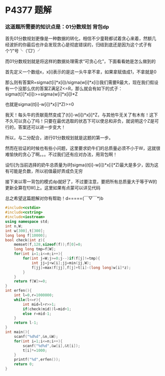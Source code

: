 # P4377 题解

### 这道题所需要的知识点是：01分数规划 背包dp

 首先01分数规划更像是一种数据的转化，相信不少童鞋都试着贪心来着，然额几经波折的你最后也许会发现贪心是彻底错误的，归结到底还是因为这个式子有个“/”号╰（‵□′）╯
 
而01分数规划就是将这样的数据处理需求“可贪心化”，下面看看她是怎么做到的

首先定义一个数组x，x[i]表示的是这一头牛拿不拿，如果拿赋值成1，不拿就是0

那么则有答案R=sigma(t[i]\*x[i])/sigma(w[i]\*x[i])我们需要R最大，现在我们假设有一个没那么优的答案Z满足Z<=R，那么就会有如下的式子：
	sigma(t[i]\*x[i])>=sigma(w[i]\*x[i])\*Z
    
也就是sigma((t[i]-w[i])\*x[i]\*Z)>=0
    
我天！每头牛的贡献竟然变成了(t[i]-w[i])\*x[i]\*Z，与其他牛无关了有木有！这下不久可以贪心了吗！只要在最优选取的状态下可以使总和非负，就说明这个Z是可行的，答案还可以进一步变大！

所以，与二分配合，进行01分数规划就是这题的第一步。

然而在验证的时候也有些小问题，这里要求奶牛们的总质量必须不小于W，这就很难愉快的贪心了啊。。。不过我们还有应对办法，用背包啊！

设f[i]为当前选择的奶牛总质量为i时sigma((t[i]-w[i])\*x[i]\*Z)最大是多少，因为这有可能是负数，所以初值最好弄成负无穷

接下来以零一背包的模式dp就好了，不过要注意，要把所有总质量大于等于W的更新全算在f[W]上。这里如果有点蒙可以详见代码

总之希望这篇题解对你有帮助！d=====(￣▽￣*)b
```cpp
#include<cstdio>
#include<cstring>
#include<iostream>
using namespace std;
int n,W;
int w[300],t[300];
long long f[10000];
bool check(int z){
	memset(f,128,sizeof(f));f[0]=0;
	long long tmp=f[W];
	for(int i=1;i<=n;i++){
		for(int j=W;j>=0;j--)if(f[j]!=tmp){
			int jj=j+w[i];jj=min(jj,W);
			f[jj]=max(f[jj],f[j]+t[i]-(long long)w[i]*z);
		}
	}
	return f[W]>=0;
}
int erfen(){
	int l=0,r=1000000;
	while(l<=r){
		int mid=l+r>>1;
		if(check(mid))l=mid+1;
		else r=mid-1;
	}
	return l-1;
}
int main(){
	scanf("%d%d",&n,&W);
	for(int i=1;i<=n;i++){
		scanf("%d%d",&w[i],&t[i]);
		t[i]*=1000;
	}
	printf("%d",erfen());
	return 0;
}
```